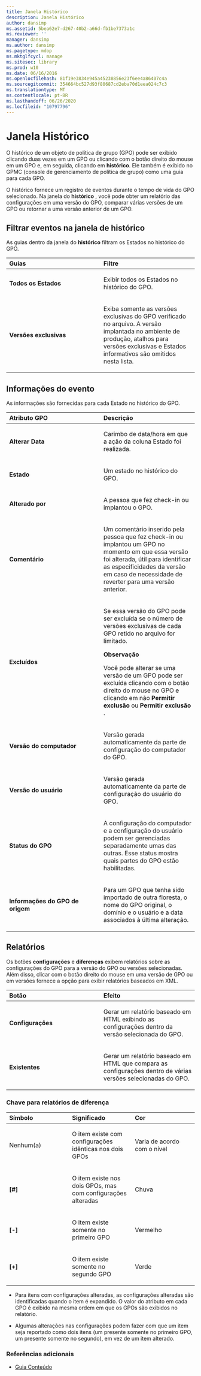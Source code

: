 ```yaml
---
title: Janela Histórico
description: Janela Histórico
author: dansimp
ms.assetid: 5bea62e7-d267-40b2-a66d-fb1be7373a1c
ms.reviewer: ''
manager: dansimp
ms.author: dansimp
ms.pagetype: mdop
ms.mktglfcycl: manage
ms.sitesec: library
ms.prod: w10
ms.date: 06/16/2016
ms.openlocfilehash: 81f19e3834e945a45238856e23f6ee4a86407c4a
ms.sourcegitcommit: 354664bc527d93f80687cd2eba70d1eea024c7c3
ms.translationtype: MT
ms.contentlocale: pt-BR
ms.lasthandoff: 06/26/2020
ms.locfileid: "10797796"
---
```

# Janela Histórico


O histórico de um objeto de política de grupo (GPO) pode ser exibido clicando duas vezes em um GPO ou clicando com o botão direito do mouse em um GPO e, em seguida, clicando em **histórico**. Ele também é exibido no GPMC (console de gerenciamento de política de grupo) como uma guia para cada GPO.

O histórico fornece um registro de eventos durante o tempo de vida do GPO selecionado. Na janela do **histórico** , você pode obter um relatório das configurações em uma versão do GPO, comparar várias versões de um GPO ou retornar a uma versão anterior de um GPO.

## Filtrar eventos na janela de histórico


As guias dentro da janela do **histórico** filtram os Estados no histórico do GPO.

<table>
<colgroup>
<col width="50%" />
<col width="50%" />
</colgroup>
<thead>
<tr class="header">
<th align="left">Guias</th>
<th align="left">Filtre</th>
</tr>
</thead>
<tbody>
<tr class="odd">
<td align="left"><p><strong>Todos os Estados</strong></p></td>
<td align="left"><p>Exibir todos os Estados no histórico do GPO.</p></td>
</tr>
<tr class="even">
<td align="left"><p><strong>Versões exclusivas</strong></p></td>
<td align="left"><p>Exiba somente as versões exclusivas do GPO verificado no arquivo. A versão implantada no ambiente de produção, atalhos para versões exclusivas e Estados informativos são omitidos nesta lista.</p></td>
</tr>
</tbody>
</table>



## Informações do evento


As informações são fornecidas para cada Estado no histórico do GPO.

<table>
<colgroup>
<col width="50%" />
<col width="50%" />
</colgroup>
<thead>
<tr class="header">
<th align="left">Atributo GPO</th>
<th align="left">Descrição</th>
</tr>
</thead>
<tbody>
<tr class="odd">
<td align="left"><p><strong>Alterar Data</strong></p></td>
<td align="left"><p>Carimbo de data/hora em que a ação da <strong> </strong> coluna Estado foi realizada.</p></td>
</tr>
<tr class="even">
<td align="left"><p><strong>Estado</strong></p></td>
<td align="left"><p>Um estado no histórico do GPO.</p></td>
</tr>
<tr class="odd">
<td align="left"><p><strong>Alterado por</strong></p></td>
<td align="left"><p>A pessoa que fez check-in ou implantou o GPO.</p></td>
</tr>
<tr class="even">
<td align="left"><p><strong>Comentário</strong></p></td>
<td align="left"><p>Um comentário inserido pela pessoa que fez check-in ou implantou um GPO no momento em que essa versão foi alterada, útil para identificar as especificidades da versão em caso de necessidade de reverter para uma versão anterior.</p></td>
</tr>
<tr class="odd">
<td align="left"><p><strong>Excluídos</strong></p></td>
<td align="left"><p>Se essa versão do GPO pode ser excluída se o número de versões exclusivas de cada GPO retido no arquivo for limitado.</p>
<div class="alert">
<strong>Observação</strong><br/><p>Você pode alterar se uma versão de um GPO pode ser excluída clicando com o botão direito do mouse no GPO e clicando em não <strong> Permitir exclusão </strong> ou <strong> Permitir exclusão </strong> .</p>
</div>
<div>

</div></td>
</tr>
<tr class="even">
<td align="left"><p><strong>Versão do computador</strong></p></td>
<td align="left"><p>Versão gerada automaticamente da parte de configuração do computador do GPO.</p></td>
</tr>
<tr class="odd">
<td align="left"><p><strong>Versão do usuário</strong></p></td>
<td align="left"><p>Versão gerada automaticamente da parte de configuração do usuário do GPO.</p></td>
</tr>
<tr class="even">
<td align="left"><p><strong>Status do GPO</strong></p></td>
<td align="left"><p>A configuração do computador e a configuração do usuário podem ser gerenciadas separadamente umas das outras. Esse status mostra quais partes do GPO estão habilitadas.</p></td>
</tr>
<tr class="odd">
<td align="left"><p><strong>Informações do GPO de origem</strong></p></td>
<td align="left"><p>Para um GPO que tenha sido importado de outra floresta, o nome do GPO original, o domínio e o usuário e a data associados à última alteração.</p></td>
</tr>
</tbody>
</table>



## Relatórios


Os botões **configurações** e **diferenças** exibem relatórios sobre as configurações do GPO para a versão do GPO ou versões selecionadas. Além disso, clicar com o botão direito do mouse em uma versão de GPO ou em versões fornece a opção para exibir relatórios baseados em XML.

<table>
<colgroup>
<col width="50%" />
<col width="50%" />
</colgroup>
<thead>
<tr class="header">
<th align="left">Botão</th>
<th align="left">Efeito</th>
</tr>
</thead>
<tbody>
<tr class="odd">
<td align="left"><p><strong>Configurações</strong></p></td>
<td align="left"><p>Gerar um relatório baseado em HTML exibindo as configurações dentro da versão selecionada do GPO.</p></td>
</tr>
<tr class="even">
<td align="left"><p><strong>Existentes</strong></p></td>
<td align="left"><p>Gerar um relatório baseado em HTML que compara as configurações dentro de várias versões selecionadas do GPO.</p></td>
</tr>
</tbody>
</table>



### Chave para relatórios de diferença

<table>
<colgroup>
<col width="33%" />
<col width="33%" />
<col width="33%" />
</colgroup>
<thead>
<tr class="header">
<th align="left">Símbolo</th>
<th align="left">Significado</th>
<th align="left">Cor</th>
</tr>
</thead>
<tbody>
<tr class="odd">
<td align="left"><p>Nenhum(a)</p></td>
<td align="left"><p>O item existe com configurações idênticas nos dois GPOs</p></td>
<td align="left"><p>Varia de acordo com o nível</p></td>
</tr>
<tr class="even">
<td align="left"><p><strong>[#]</strong></p></td>
<td align="left"><p>O item existe nos dois GPOs, mas com configurações alteradas</p></td>
<td align="left"><p>Chuva</p></td>
</tr>
<tr class="odd">
<td align="left"><p><strong>[-]</strong></p></td>
<td align="left"><p>O item existe somente no primeiro GPO</p></td>
<td align="left"><p>Vermelho</p></td>
</tr>
<tr class="even">
<td align="left"><p><strong>[+]</strong></p></td>
<td align="left"><p>O item existe somente no segundo GPO</p></td>
<td align="left"><p>Verde</p></td>
</tr>
</tbody>
</table>



-   Para itens com configurações alteradas, as configurações alteradas são identificadas quando o item é expandido. O valor do atributo em cada GPO é exibido na mesma ordem em que os GPOs são exibidos no relatório.

-   Algumas alterações nas configurações podem fazer com que um item seja reportado como dois itens (um presente somente no primeiro GPO, um presente somente no segundo), em vez de um item alterado.

### Referências adicionais

-   [Guia Conteúdo](contents-tab-agpm40.md)









